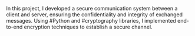 In this project, I developed a secure communication system between a client and server, ensuring the confidentiality and integrity of exchanged messages. 
Using #Python and #cryptography libraries, I implemented end-to-end encryption techniques to establish a secure channel.
